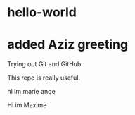# hello-world
# added Aziz greeting
Trying out Git and GitHub

This repo is really useful.

hi im marie ange

Hi im Maxime

